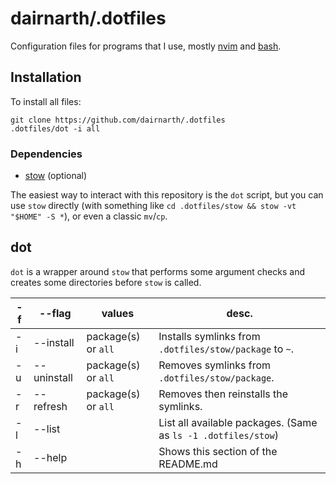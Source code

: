 # dairnarth/.dotfiles

Configuration files for programs that I use, mostly [nvim](https://github.com/dairnarth/.dotfiles/tree/main/stow/nvim/.config/nvim) and [bash](https://github.com/dairnarth/.dotfiles/tree/main/stow/bash/.config/bash).

## Installation

To install all files:

```
git clone https://github.com/dairnarth/.dotfiles
.dotfiles/dot -i all
```

### Dependencies

  - [stow](https://www.gnu.org/software/stow/) (optional)

The easiest way to interact with this repository is the `dot` script, but you can use `stow` directly (with something like `cd .dotfiles/stow && stow -vt "$HOME" -S *`), or even a classic `mv`/`cp`.

## dot

`dot` is a wrapper around `stow` that performs some argument checks and creates some directories before `stow` is called.

| -f | --flag      | values              | desc.                                                         |
|----|-------------|---------------------|---------------------------------------------------------------|
| -i | --install   | package(s) or `all` | Installs symlinks from `.dotfiles/stow/package` to `~`.       |
| -u | --uninstall | package(s) or `all` | Removes symlinks from `.dotfiles/stow/package`.               |
| -r | --refresh   | package(s) or `all` | Removes then reinstalls the symlinks.                         |
| -l | --list      |                     | List all available packages. (Same as `ls -1 .dotfiles/stow`) |
| -h | --help      |                     | Shows this section of the README.md                           |
